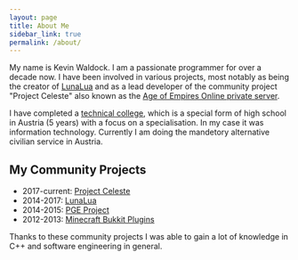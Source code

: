 ```yaml
---
layout: page
title: About Me
sidebar_link: true
permalink: /about/
---
```


My name is Kevin Waldock. I am a passionate programmer for over a decade now. I have been involved in various
projects, most notably as being the creator of [LunaLua](https://wohlsoft.ru/LunaLua/) and as a lead developer
of the community project "Project Celeste" also known as the [Age of Empires Online private server](https://projectceleste.com/).

I have completed a [technical college](https://en.wikipedia.org/wiki/H%C3%B6here_Technische_Lehranstalt), which is a special form of 
high school in Austria (5 years) with a focus on a specialisation. In my case it was information technology. 
Currently I am doing the mandetory alternative civilian service in Austria.

## My Community Projects

* 2017-current: [Project Celeste](http://projectceleste.com)
* 2014-2017: [LunaLua](http://wohlsoft.ru/LunaLua/)
* 2014-2015: [PGE Project](http://wohlsoft.ru/PGE/)
* 2012-2013: [Minecraft Bukkit Plugins](https://dev.bukkit.org/members/KevinW1998/projects)

Thanks to these community projects I was able to gain a lot of knowledge in C++ and software engineering in general. 
